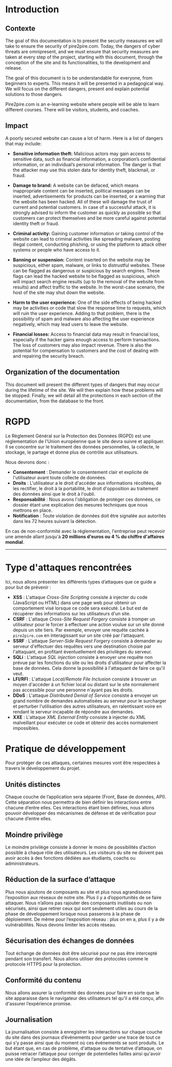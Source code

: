 # Introduction

## Contexte

The goal of this documentation is to present the security measures we will take to ensure the security of pire2pire.com. Today, the dangers of cyber threats are omnipresent, and we must ensure that security measures are taken at every step of the project, starting with this document, through the conception of the site and its functionalities, to the development and release.

The goal of this document is to be understandable for everyone, from beginners to experts. This means it will be presented in a pedagogical way. We will focus on the different dangers, present and explain potential solutions to those dangers.

Pire2pire.com is an e-learning website where people will be able to learn different courses. There will be visitors, students, and coaches.

## Impact

A poorly secured website can cause a lot of harm. Here is a list of dangers that may include:

- **Sensitive information theft:** Malicious actors may gain access to sensitive data, such as financial information, a corporation’s confidential information, or an individual’s personal information. The danger is that the attacker may use this stolen data for identity theft, blackmail, or fraud.
  
- **Damage to brand:** A website can be defaced, which means inappropriate content can be inserted, political messages can be inserted, advertisements for products can be inserted, or a warning that the website has been hacked. All of these will damage the trust of current and potential customers. In case of a successful attack, it is strongly advised to inform the customer as quickly as possible so that customers can protect themselves and be more careful against potential identity theft or fraud.

- **Criminal activity:** Gaining customer information or taking control of the website can lead to criminal activities like spreading malware, posting illegal content, conducting phishing, or using the platform to attack other systems or people who have access to it.

- **Banning or suspension:** Content inserted on the website may be suspicious, either spam, malware, or links to distrustful websites. These can be flagged as dangerous or suspicious by search engines. These flags can lead the hacked website to be flagged as suspicious, which will impact search engine results (up to the removal of the website from results) and affect traffic to the website. In the worst-case scenario, the host of the site may shut down the website.

- **Harm to the user experience:** One of the side effects of being hacked may be activities or code that slow the response time to requests, which will ruin the user experience. Adding to that problem, there is the possibility of spam and malware also affecting the user experience negatively, which may lead users to leave the website.

- **Financial losses:** Access to financial data may result in financial loss, especially if the hacker gains enough access to perform transactions. The loss of customers may also impact revenue. There is also the potential for compensation to customers and the cost of dealing with and repairing the security breach.

## Organization of the documentation

This document will present the different types of dangers that may occur during the lifetime of the site. We will then explain how these problems will be stopped. Finally, we will detail all the protections in each section of the documentation, from the database to the front.

# RGPD

Le Règlement Général sur la Protection des Données (RGPD) est une réglementation de l'Union européenne que le site devra suivre et appliquer. Il se concentre sur le traitement des données personnelles, la collecte, le stockage, le partage et donne plus de contrôle aux utilisateurs.

Nous devrons donc :

- **Consentement** : Demander le consentement clair et explicite de l'utilisateur avant toute collecte de données.
- **Droits** : L'utilisateur a le droit d'accéder aux informations récoltées, de les rectifier, le droit à la portabilité, le droit d'opposition au traitement des données ainsi que le droit à l'oubli.
- **Responsabilité** : Nous avons l'obligation de protéger ces données, ce dossier étant une explication des mesures techniques que nous mettrons en place.
- **Notification** : Toute violation de données doit être signalée aux autorités dans les 72 heures suivant la détection.

En cas de non-conformité avec la réglementation, l'entreprise peut recevoir une amende allant jusqu'à **20 millions d'euros ou 4 % du chiffre d'affaires mondial**.

---

# Type d'attaques rencontrées

Ici, nous allons présenter les différents types d’attaques que ce guide a pour but de prévenir :

- **XSS** : L'attaque *Cross-Site Scripting* consiste à injecter du code (JavaScript ou HTML) dans une page web pour obtenir un comportement visé lorsque ce code sera exécuté. Le but est de récupérer des informations sur les utilisateurs d'un site.
- **CSRF** : L'attaque *Cross-Site Request Forgery* consiste à tromper un utilisateur pour le forcer à effectuer une action voulue sur un site donné depuis un site tiers. Par exemple, envoyer une requête cachée à `pire2pire.com` en interagissant sur un site créé par l'attaquant.
- **SSRF** : L'attaque *Server-Side Request Forgery* consiste à demander au serveur d'effectuer des requêtes vers une destination choisie par l'attaquant, en profitant éventuellement des privilèges du serveur.
- **SQLi** : L'attaque *SQL injection* consiste à envoyer une requête non prévue par les fonctions du site ou les droits d'utilisateur pour affecter la base de données. Cela donne la possibilité à l'attaquant de faire ce qu'il veut.
- **LFI/RFI** : L'attaque *Local/Remote File Inclusion* consiste à trouver un moyen d'accéder à un fichier local ou distant sur le site normalement pas accessible pour une personne n'ayant pas les droits.
- **DDoS** : L'attaque *Distributed Denial of Service* consiste à envoyer un grand nombre de demandes automatisées au serveur pour le surcharger et perturber l'utilisation des autres utilisateurs, en ralentissant voire en rendant le serveur incapable de répondre aux demandes.
- **XXE** : L'attaque *XML External Entity* consiste à injecter du XML malveillant pour exécuter ce code et obtenir des accès normalement impossibles.


# Pratique de développement  

Pour protéger de ces attaques, certaines mesures vont être respectées à travers le développement du projet.  

## Unités distinctes  
Chaque couche de l’application sera séparée (Front, Base de données, API). Cette séparation nous permettra de bien définir les interactions entre chacune d’entre elles. Ces interactions étant bien définies, nous allons pouvoir développer des mécanismes de défense et de vérification pour chacune d’entre elles.  

## Moindre privilège  
Le moindre privilège consiste à donner le moins de possibilités d’action possible à chaque rôle des utilisateurs. Les visiteurs du site ne doivent pas avoir accès à des fonctions dédiées aux étudiants, coachs ou administrateurs.  

## Réduction de la surface d’attaque  
Plus nous ajoutons de composants au site et plus nous agrandissons l’exposition aux réseaux de notre site. Plus il y a d’opportunités de se faire attaquer. Nous n’allons pas rajouter des composants inutilisés ou non sécurisés, ainsi que retirer ceux qui sont seulement utiles au cours de la phase de développement lorsque nous passerons à la phase de déploiement. De même pour l’exposition réseau : plus on en a, plus il y a de vulnérabilités. Nous devons limiter les accès réseau.  

## Sécurisation des échanges de données  
Tout échange de données doit être sécurisé pour ne pas être intercepté pendant son transfert. Nous allons utiliser des protocoles comme le protocole HTTPS pour la protection.  

## Conformité du contenu  
Nous allons assurer la conformité des données pour faire en sorte que le site apparaisse dans le navigateur des utilisateurs tel qu'il a été conçu, afin d'assurer l’expérience promise.  

## Journalisation  
La journalisation consiste à enregistrer les interactions sur chaque couche du site dans des journaux d’événements pour garder une trace de tout ce qui s’y passe ainsi que du moment où ces événements se sont produits. Le but étant que, en cas de problème, d'attaque ou de tentative d’attaque, on puisse retracer l’attaque pour corriger de potentielles failles ainsi qu'avoir une idée de l’ampleur des dégâts.  
